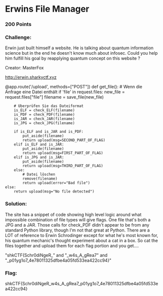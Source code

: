 # Erwins File Manager

### 200 Points

### Challenge:

Erwin just built himself a website. He is talking about quantum information science but in the end he doesn't know much about infosec. Could you help him fulfill his goal by reapplying quantum concept on this website ?

Creator: MasterFox

http://erwin.sharkyctf.xyz

@app.route('/upload', methods=["POST"])
def get_file():
	# Wenn die Anfrage eine Datei enthält
	if 'file' in request.files:
		new_file = request.files["file"]
		filename = save_file(new_file)

		# Überprüfen Sie das Dateiformat
		is_ELF = check_ELF(filename)
		is_PDF = check_PDF(filename)
		is_JAR = check_JAR(filename)
		is_JPG = check_JPG(filename)

		if is_ELF and is_JAR and is_PDF:
			put_aside(filename)
			return upload(msg=SECOND_PART_OF_FLAG)
		elif is_ELF and is_JAR:
			put_aside(filename)
			return upload(msg=FIRST_PART_OF_FLAG)
		elif is_JPG and is_JAR:
			put_aside(filename)
			return upload(msg=THIRD_PART_OF_FLAG)
		else:
			# Datei löschen
			remove(filename)
			return upload(error="Bad file")
	else:
		return upload(msg="No file detected")

### Solution:
The site has a snippet of code showing high level logic around what impossible combination of file types will give flags.  One file that's both a JPG and a JAR.  Those calls for check_PDF didn't appear to be from any standard Python library, though I'm not that great at Python.  There are a LOT of reference to Erwin Schrodinger except for what he's most known for, his quantum mechanic's thought experiment about a cat in a box.  So cat the files together and upload them for each flag portion and you get....

"shkCTF{Schr0diNgeR_" and
"_w4s_A_gRea7" and
"_p01yg1o7_4e78011325dfbe4a05fd533ea422cc94}"


### Flag:
shkCTF{Schr0diNgeR_w4s_A_gRea7_p01yg1o7_4e78011325dfbe4a05fd533ea422cc94}

